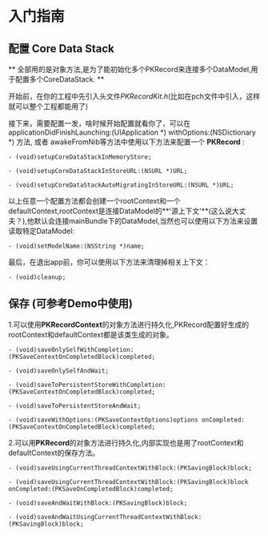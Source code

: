 
# 入门指南

## 配置 Core Data Stack


** 全部用的是对象方法,是为了能初始化多个PKRecord来连接多个DataModel,用于配置多个CoreDataStack.	**


开始前，在你的工程中先引入头文件*PKRecordKit.h*(比如在pch文件中引入，这样就可以整个工程都能用了)

接下来，需要配置一发，啥时候开始配置就看你了，可以在applicationDidFinishLaunching:(UIApplication \*) withOptions:(NSDictionary \*) 方法, 或者 awakeFromNib等方法中使用以下方法来配置一个 **PKRecord** :

	- (void)setupCoreDataStackInMemoryStore;

	- (void)setupCoreDataStackInStoreURL:(NSURL *)URL;

	- (void)setupCoreDataStackAutoMigratingInStoreURL:(NSURL *)URL;


以上任意一个配置方法都会创建一个rootContext和一个defaultContext,rootContext是连接DataModel的**'源上下文'**(这么说大丈夫？),他默认会连接mainBundle下的DataModel,当然也可以使用以下方法来设置读取特定DataModel:

	- (void)setModelName:(NSString *)name;

最后，在退出app前，你可以使用以下方法来清理掉相关上下文：

	- (void)cleanup;
	
	

## 保存 (可参考Demo中使用)


1.可以使用**PKRecordContext**的对象方法进行持久化,PKRecord配置好生成的rootContext和defaultContext都是该类生成的对象。

	- (void)saveOnlySelfWithCompletion:(PKSaveContextOnCompletedBlock)completed;

	- (void)saveOnlySelfAndWait;

	- (void)saveToPersistentStoreWithCompletion:(PKSaveContextOnCompletedBlock)completed;

	- (void)saveToPersistentStoreAndWait;

	- (void)saveWithOptions:(PKSaveContextOptions)options onCompleted:(PKSaveContextOnCompletedBlock)completed;



2.可以用**PKRecord**的对象方法进行持久化,内部实现也是用了rootContext和defaultContext的保存方法。

	- (void)saveUsingCurrentThreadContextWithBlock:(PKSavingBlock)block;

	- (void)saveUsingCurrentThreadContextWithBlock:(PKSavingBlock)block onCompleted:(PKSaveOnCompletedBlock)completed;

	- (void)saveAndWaitWithBlock:(PKSavingBlock)block;

	- (void)saveAndWaitUsingCurrentThreadContextWithBlock:(PKSavingBlock)block;


